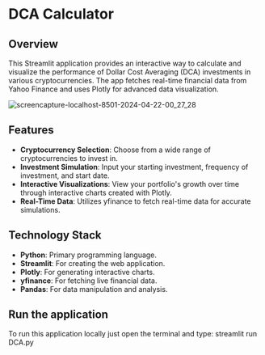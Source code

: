 # DCA Calculator

## Overview
This Streamlit application provides an interactive way to calculate and visualize the performance of Dollar Cost Averaging (DCA) investments in various cryptocurrencies. The app fetches real-time financial data from Yahoo Finance and uses Plotly for advanced data visualization.

![screencapture-localhost-8501-2024-04-22-00_27_28](https://github.com/sxry4/DCA-Calculator/assets/167691970/1f05f9fb-f40c-451c-abb2-483c910779c2)


## Features
- **Cryptocurrency Selection**: Choose from a wide range of cryptocurrencies to invest in.
- **Investment Simulation**: Input your starting investment, frequency of investment, and start date.
- **Interactive Visualizations**: View your portfolio's growth over time through interactive charts created with Plotly.
- **Real-Time Data**: Utilizes yfinance to fetch real-time data for accurate simulations.

## Technology Stack
- **Python**: Primary programming language.
- **Streamlit**: For creating the web application.
- **Plotly**: For generating interactive charts.
- **yfinance**: For fetching live financial data.
- **Pandas**: For data manipulation and analysis.

## Run the application
To run this application locally just open the terminal and type:
streamlit run DCA.py
